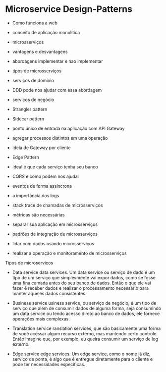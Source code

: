 # Microservice Design-Patterns

- Como funciona a web
- conceito de aplicação monolítica
- microsserviços
- vantagens e desvantagens
- abordagens implementar e nao implementar
- tipos de microsserviços

- serviços de domínio
- DDD pode nos ajudar com essa abordagem
- serviços de negócio
- Strangler pattern
- Sidecar pattern

- ponto único de entrada na aplicação com API Gateway
- agregar processos distintos em uma operação
- ideia de Gateway por cliente
- Edge Pattern

- ideal é que cada serviço tenha seu banco
- CQRS e como podem nos ajudar
- eventos de forma assíncrona
- a importância dos logs
- stack trace de chamadas de microsserviços
- métricas são necessárias

- separar sua aplicação em microsserviços
- padrões de integração de microsserviços
- lidar com dados usando microsserviços
- realizar a operação e monitoramento de microsserviços

Tipos de microservicos
- Data service
  data services. Um data service ou serviço de dado é um tipo de um serviço que simplesmente vai expor dados, como se fosse uma fina camada antes do seu banco de dados. Então o que ele vai fazer é receber dados e realizar o processamento necessário para manter aqueles dados consistentes.

- Business service
  usiness service, ou serviço de negócio, é um tipo de serviço que além de consumir dados de alguma forma, seja consumindo um data service ou tendo acesso direto ao banco de dados, ele fornece operações mais complexas.

- Translation service
  ranslation services, que são basicamente uma forma de você acessar algum recurso externo, mas mantendo certo controle. Então imagine que, por exemplo, eu queira consumir um serviço de log externo.

- Edge service
  edge services. Um edge service, como o nome já diz, serviço de ponta, é algo que é entregue diretamente para o cliente e pode ter necessidades específicas.
